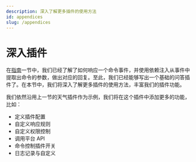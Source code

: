 ```yaml
---
description: 深入了解更多插件的使用方法
id: appendices
slug: /appendices
---
```


# 深入插件

在[指南](../tutorial/application.md)一节中，我们已经了解了如何响应一个命令事件，并使用依赖注入从事件中提取出命令的参数，做出对应的回复。至此，我们已经能够写出一个基础的问答插件了。在本节中，我们将深入了解更多插件的使用方法，丰富我们的插件功能。

我们依然沿用上一节的天气插件作为示例，我们将在这个插件中添加更多的功能，比如：

<!-- FIXME: 功能链接 -->

- 定义插件配置
- 自定义响应规则
- 自定义权限控制
- 调用平台 API
- 命令控制插件开关
- 日志记录与自定义
